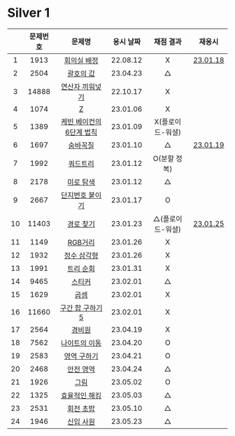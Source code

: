 # Silver 1

|     | 문제번호 |                문제명                 | 응시 날짜 |    채점 결과     |            재응시             |
| :-: | :------: | :-----------------------------------: | :-------: | :--------------: | :---------------------------: |
|  1  |   1913   |       [회의실 배정](./1931.js)        | 22.08.12  |        X         |   [23.01.18](./1931_re.js)    |
|  2  |   2504   |        [괄호의 값](./2504.js)         | 23.04.23  |        △         |
|  3  |  14888   |     [연산자 끼워넣기](./14888.js)     | 22.10.17  |        X         |
|  4  |   1074   |            [Z](./1074.js)             | 23.01.06  |        X         |
|  5  |   1389   | [케빈 베이컨의 6단계 법칙](./1389.js) | 23.01.09  | X(플로이드-워셜) |
|  6  |   1697   |         [숨바꼭질](./1697.js)         | 23.01.10  |        △         | [23.01.19](./replay/1697.js)  |
|  7  |   1992   |         [쿼드트리](./1992.js)         | 23.01.12  |   O(분할 정복)   |
|  8  |   2178   |        [미로 탐색](./2178.js)         | 23.01.12  |        △         |
|  9  |   2667   |     [단지번호 붙이기](./2667.js)      | 23.01.17  |        O         |
| 10  |  11403   |        [경로 찾기](./11403.js)        | 23.01.23  | △(플로이드-워셜) | [23.01.25](./replay/11403.js) |
| 11  |   1149   |         [RGB거리](./1149.js)          | 23.01.26  |        X         |
| 12  |   1932   |       [정수 삼각형](./1932.js)        | 23.01.26  |        X         |
| 13  |   1991   |        [트리 순회](./1991.js)         | 23.01.31  |        X         |
| 14  |   9465   |          [스티커](./9465.js)          | 23.02.01  |        △         |
| 15  |   1629   |           [곱셈](./1629.js)           | 23.02.01  |        X         |
| 16  |  11660   |     [구간 합 구하기5](./11660.js)     | 23.02.01  |        X         |
| 17  |   2564   |          [경비원](./2564.js)          | 23.04.19  |        X         |
| 18  |   7562   |      [나이트의 이동](./7562.js)       | 23.04.20  |        O         |
| 19  |   2583   |       [영역 구하기](./2583.js)        | 23.04.21  |        O         |
| 20  |   2468   |        [안전 영역](./2468.js)         | 23.04.24  |        △         |
| 21  |   1926   |           [그림](./1926.js)           | 23.05.02  |        O         |
| 22  |   1325   |      [효율적인 해킹](./1325.js)       | 23.05.03  |        △         |
| 23  |   2531   |        [회전 초밥](./2531.js)         | 23.05.10  |        △         |
| 24  |   1946   |        [신입 사원](./1946.js)         | 23.05.23  |        △         |
